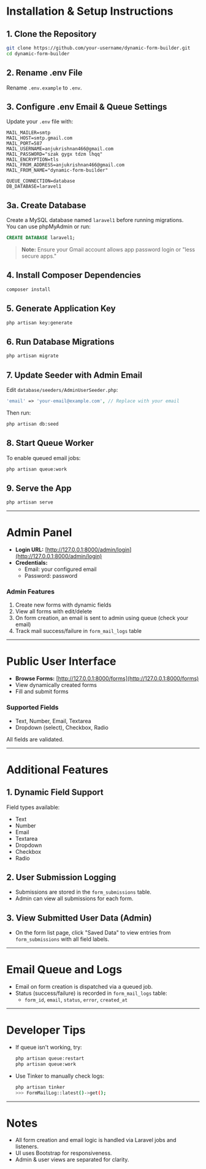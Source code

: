 # Installation & Setup Instructions

## 1. Clone the Repository

```bash
git clone https://github.com/your-username/dynamic-form-builder.git
cd dynamic-form-builder
```

## 2. Rename .env File

Rename `.env.example` to `.env`.

## 3. Configure .env Email & Queue Settings

Update your `.env` file with:

```
MAIL_MAILER=smtp
MAIL_HOST=smtp.gmail.com
MAIL_PORT=587
MAIL_USERNAME=anjukrishnan466@gmail.com
MAIL_PASSWORD="szak gygx tdzm lhqq"
MAIL_ENCRYPTION=tls
MAIL_FROM_ADDRESS=anjukrishnan466@gmail.com
MAIL_FROM_NAME="dynamic-form-builder"

QUEUE_CONNECTION=database
DB_DATABASE=laravel1
```
## 3a. Create Database

Create a MySQL database named `laravel1` before running migrations.  
You can use phpMyAdmin or run:

```sql
CREATE DATABASE laravel1;

```
> **Note:** Ensure your Gmail account allows app password login or "less secure apps."

## 4. Install Composer Dependencies

```bash
composer install
```

## 5. Generate Application Key

```bash
php artisan key:generate
```

## 6. Run Database Migrations

```bash
php artisan migrate
```

## 7. Update Seeder with Admin Email

Edit `database/seeders/AdminUserSeeder.php`:

```php
'email' => 'your-email@example.com', // Replace with your email
```

Then run:

```bash
php artisan db:seed
```

## 8. Start Queue Worker

To enable queued email jobs:

```bash
php artisan queue:work
```

## 9. Serve the App

```bash
php artisan serve
```

---

# Admin Panel

- **Login URL:** [http://127.0.0.1:8000/admin/login](http://127.0.0.1:8000/admin/login)
- **Credentials:**  
  - Email: your configured email  
  - Password: password

### Admin Features

1. Create new forms with dynamic fields
2. View all forms with edit/delete
3. On form creation, an email is sent to admin using queue (check your email)
4. Track mail success/failure in `form_mail_logs` table

---

# Public User Interface

- **Browse Forms:** [http://127.0.0.1:8000/forms](http://127.0.0.1:8000/forms)
- View dynamically created forms
- Fill and submit forms

### Supported Fields

- Text, Number, Email, Textarea
- Dropdown (select), Checkbox, Radio

All fields are validated.

---

# Additional Features

## 1. Dynamic Field Support

Field types available:
- Text
- Number
- Email
- Textarea
- Dropdown
- Checkbox
- Radio

## 2. User Submission Logging

- Submissions are stored in the `form_submissions` table.
- Admin can view all submissions for each form.

## 3. View Submitted User Data (Admin)

- On the form list page, click "Saved Data" to view entries from `form_submissions` with all field labels.

---

# Email Queue and Logs

- Email on form creation is dispatched via a queued job.
- Status (success/failure) is recorded in `form_mail_logs` table:
  - `form_id`, `email`, `status`, `error`, `created_at`

---

# Developer Tips

- If queue isn't working, try:
  ```bash
  php artisan queue:restart
  php artisan queue:work
  ```
- Use Tinker to manually check logs:
  ```bash
  php artisan tinker
  >>> FormMailLog::latest()->get();
  ```

---

# Notes

- All form creation and email logic is handled via Laravel jobs and listeners.
- UI uses Bootstrap for responsiveness.
- Admin & user views are separated for clarity.